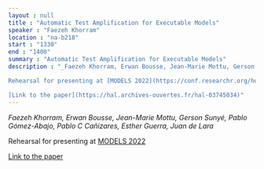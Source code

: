 ```yaml
---
layout : null
title : "Automatic Test Amplification for Executable Models"
speaker : "Faezeh Khorram"
location : "na-b218"
start : "1330"
end : "1400"
summary : "Automatic Test Amplification for Executable Models"
description : "_Faezeh Khorram, Erwan Bousse, Jean-Marie Mottu, Gerson Sunyé, Pablo Gómez-Abajo, Pablo C Cañizares, Esther Guerra, Juan de Lara_

Rehearsal for presenting at [MODELS 2022](https://conf.researchr.org/home/models-2022)

[Link to the paper](https://hal.archives-ouvertes.fr/hal-03745034)"
---
```

_Faezeh Khorram, Erwan Bousse, Jean-Marie Mottu, Gerson Sunyé, Pablo Gómez-Abajo, Pablo C Cañizares, Esther Guerra, Juan de Lara_

Rehearsal for presenting at [MODELS 2022](https://conf.researchr.org/home/models-2022)

[Link to the paper](https://hal.archives-ouvertes.fr/hal-03745034)